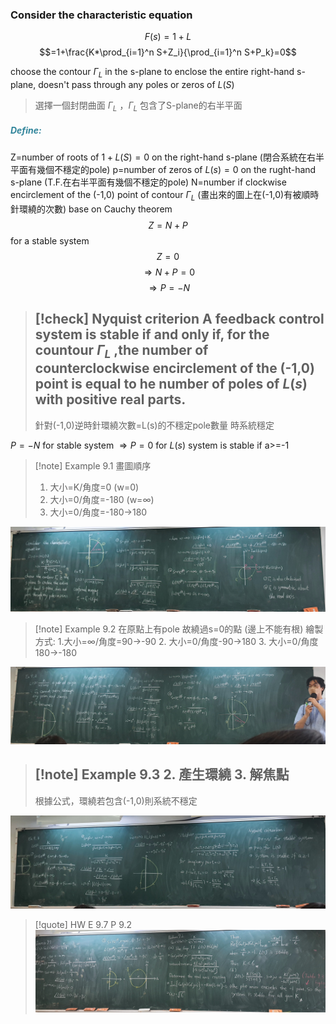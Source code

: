 

### Consider the characteristic equation

$$F(s)=1+L$$
$$=1+\frac{K*\prod_{i=1}^n S+Z_i}{\prod_{i=1}^n S+P_k}=0$$

choose the contour $\Gamma_L$ in the s-plane to enclose the entire right-hand s-plane, doesn't pass through any poles or zeros of $L(S)$ 

>選擇一個封閉曲面 $\Gamma_L$ ，$\Gamma_L$ 包含了S-plane的右半平面

##### <font color="#31859b">Define: </font>

Z=number of roots of $1+L(S)=0$ on the right-hand s-plane
	(閉合系統在右半平面有幾個不穩定的pole)
p=number of zeros of $L(s)=0$ on the rught-hand s-plane 
	(T.F.在右半平面有幾個不穩定的pole)
N=number if clockwise encirclement of the (-1,0) point of contour $\Gamma_L$ 
	(畫出來的圖上在(-1,0)有被順時針環繞的次數)
base on Cauchy theorem 
$$Z=N+P$$
for a stable system
$$Z=0$$
$$\Rightarrow N+P=0$$
$$\Rightarrow P=-N$$

>[!check] Nyquist criterion
>A feedback control system is stable if and only if, for the countour $\Gamma_L$ ,the number of counterclockwise encirclement of the (-1,0) point is equal to he number of poles of $L(s)$ with positive real parts.
>---
>針對(-1,0)逆時針環繞次數=L(s)的不穩定pole數量 時系統穩定
 

$P=-N$ for stable system 
$\Rightarrow P=0$ for $L(s)$ 
system is stable if a>=-1

>[!note] Example 9.1
>畫圖順序
>1. 大小=K/角度=0  (w=0)
>2. 大小=0/角度=-180 (w=$\infty$)
>3. 大小=0/角度=-180->180

![|700](https://raw.githubusercontent.com/Ash0645/image_remote/main/202305311010923.jpg)

>[!note] Example 9.2
>在原點上有pole 故繞過s=0的點 (邊上不能有根)
>繪製方式:
>1.大小=$\infty$/角度=90->-90
>2. 大小=0/角度-90->180
>3. 大小=0/角度180->-180


![](https://raw.githubusercontent.com/Ash0645/image_remote/main/202306102249011.jpg)

>[!note] Example 9.3
>2. 產生環繞
>3. 解焦點
>---
>根據公式，環繞若包含(-1,0)則系統不穩定
>


![](https://raw.githubusercontent.com/Ash0645/image_remote/main/202306111352427.jpg)


>[!quote] HW
>E 9.7
>P 9.2
![](https://raw.githubusercontent.com/Ash0645/image_remote/main/202306071030857.jpeg)
